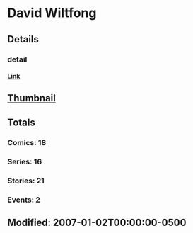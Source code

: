 # David  Wiltfong 
## Details
### detail
#### [Link](http://marvel.com/comics/creators/5013/david_wiltfong?utm_campaign=apiRef&utm_source=225578a89fc76f3d20fbffda5d17a88d)
## [Thumbnail](http://i.annihil.us/u/prod/marvel/i/mg/f/30/4bb43b9b9e2ae.jpg)
## Totals
### Comics: 18
### Series: 16
### Stories: 21
### Events: 2
## Modified: 2007-01-02T00:00:00-0500